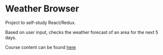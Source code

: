 # Weather Browser
Project to self-study React/Redux.

Based on user input, checks the weather forecast of an area for the
next 5 days.


Course content can be found [here](https://www.udemy.com/react-redux/)
